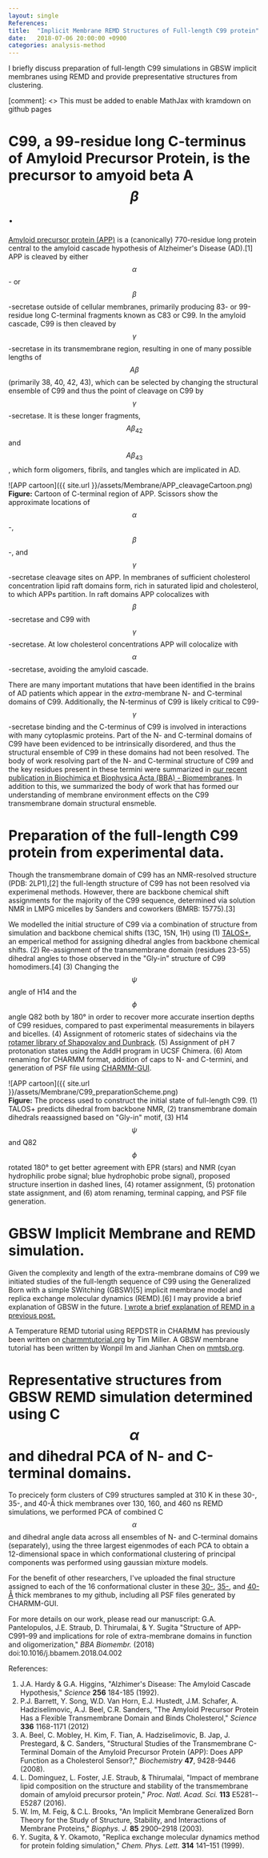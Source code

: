 ```yaml
---
layout: single
References:
title:  "Implicit Membrane REMD Structures of Full-length C99 protein"
date:   2018-07-06 20:00:00 +0900
categories: analysis-method
---
```


I briefly discuss preparation of full-length C99 simulations in GBSW implicit membranes using REMD and provide prepresentative structures from  clustering.

[comment]: <> This must be added to enable MathJax with kramdown on github pages
<script type="text/javascript" async
  src="https://cdn.mathjax.org/mathjax/latest/MathJax.js?config=TeX-MML-AM_CHTML">
</script>

# C99, a 99-residue long C-terminus of Amyloid Precursor Protein, is the precursor to amyoid beta A$$\beta$$.

[Amyloid precursor protein (APP)](https://www.uniprot.org/uniprot/P05067) is a (canonically) 770-residue long protein central to the amyloid cascade hypothesis of Alzheimer's Disease (AD).[1] APP is cleaved by either $$\alpha$$- or $$\beta$$-secretase outside of cellular membranes, primarily producing 83- or 99-residue long C-terminal fragments known as C83 or C99. In the amyloid cascade, C99 is then cleaved by $$\gamma$$-secretase in its transmembrane region, resulting in one of many possible lengths of $$A\beta$$ (primarily 38, 40, 42, 43), which can be selected by changing the structural ensemble of C99 and thus the point of cleavage on C99 by $$\gamma$$-secretase. It is these longer fragments, $$A\beta_{42}$$ and $$A\beta_{43}$$, which form oligomers, fibrils, and tangles which are implicated in AD.

![APP cartoon]({{ site.url }}/assets/Membrane/APP_cleavageCartoon.png)<br/>
**Figure:** Cartoon of C-terminal region of APP. Scissors show the approximate locations of $$\alpha$$-, $$\beta$$-, and $$\gamma$$-secretase cleavage sites on APP. In membranes of sufficient cholesterol concentration lipid raft domains form, rich in saturated lipid and cholesterol, to which APPs partition. In raft domains APP colocalizes with $$\beta$$-secretase and C99 with $$\gamma$$-secretase. At low cholesterol concentrations APP will colocalize with $$\alpha$$-secretase, avoiding the amyloid cascade.

There are many important mutations that have been identified in the brains of AD patients which appear in the *extra*-membrane N- and C-terminal domains of C99. Additionally, the N-terminus of C99 is likely critical to C99-$$\gamma$$-secretase binding and the C-terminus of C99 is involved in interactions with many cytoplasmic proteins. Part of the N- and C-terminal domains of C99 have been evidenced to be intrinsically disordered, and thus the structural ensemble of C99 in these domains had not been resolved. The body of work resolving part of the N- and C-terminal structure of C99 and the key residues present in these termini were summarized in [our recent publication in Biochimica et Biophysica Acta (BBA) - Biomembranes](https://www.sciencedirect.com/science/article/pii/S0005273618301123). In addition to this, we summarized the body of work that has formed our understanding of membrane environment effects on the C99 transmembrane domain structural ensmeble.


# Preparation of the full-length C99 protein from experimental data.
Though the transmembrane domain of C99 has an NMR-resolved structure (PDB: 2LP1),[2] the full-length structure of C99 has not been resolved via experimenal methods. However, there are backbone chemical shift assignments for the majority of the C99 sequence, determined via solution NMR in LMPG micelles by Sanders and coworkers (BMRB: 15775).[3]

We modelled the initial structure of C99 via a combination of structure from simulation and backbone chemical shifts (13C, 15N, 1H) using (1) [TALOS+](https://spin.niddk.nih.gov/NMRPipe/talos/), an emperical method for assigning dihedral angles from backbone chemical shifts. (2) Re-assignment of the transmembrane domain (residues 23-55) dihedral angles to those observed in the "Gly-in" structure of C99 homodimers.[4] (3) Changing the $$\psi$$ angle of H14 and the $$\phi$$ angle Q82 both by 180° in order to recover more accurate insertion depths of C99 residues, compared to past experimental measurements in bilayers and bicelles. (4) Assignment of rotomeric states of sidechains via the [rotamer library of Shapovalov and Dunbrack](http://dunbrack.fccc.edu/bbdep2010/). (5) Assignment of pH 7 protonation states using the AddH program in UCSF Chimera. (6) Atom renaming for CHARMM format, addition of caps to N- and C-termini, and generation of PSF file using [CHARMM-GUI](http://www.charmm-gui.org/).


![APP cartoon]({{ site.url }}/assets/Membrane/C99_preparationScheme.png)<br/>
**Figure:** The process used to construct the initial state of full-length C99. (1) TALOS+ predicts dihedral from backbone NMR, (2) transmembrane domain dihedrals reaassigned based on "Gly-in" motif, (3) H14 $$\psi$$ and Q82 $$\phi$$ rotated 180° to get better agreement with EPR (stars) and NMR (cyan hydrophilic probe signal; blue hydrophobic probe signal), proposed structure insertion in dashed lines, (4) rotamer assignment, (5) protonation state assignment, and (6) atom renaming, terminal capping, and PSF file generation.


# GBSW Implicit Membrane and REMD simulation.

Given the complexity and length of the extra-membrane domains of C99 we initiated studies of the full-length sequence of C99 using the Generalized Born with a simple SWitching (GBSW)[5] implicit membrane model and replica exchange molecular dynamics (REMD).[6] I may provide a brief explanation of GBSW in the future. [I wrote a brief explanation of REMD in a previous post.](https://gpantel.github.io/computational-method/MSST/)

A Temperature REMD tutorial using REPDSTR in CHARMM has previously been written on [charmmtutorial.org](https://www.charmmtutorial.org/index.php/Temperature_replica_exchange) by Tim Miller. A GBSW membrane tutorial has been written by Wonpil Im and Jianhan Chen on [mmtsb.org](https://mmtsb.org/workshops/mmtsb-ctbp_workshop_2009/Tutorials/GBSW_Tutorial/GBSW_Tutorial.html).

# Representative structures from GBSW REMD simulation determined using C$$\alpha$$ and dihedral PCA of N- and C-terminal domains.

To precicely form clusters of C99 structures sampled at 310 K in these 30-, 35-, and 40-Å thick membranes over 130, 160, and 460 ns REMD simulations, we performed PCA of combined C$$\alpha$$ and dihedral angle data across all ensembles of N- and C-terminal domains (separately), using the three largest eigenmodes of each PCA to obtain a 12-dimensional space in which conformational clustering of principal components was performed using gaussian mixture models.

For the benefit of other researchers, I've uploaded the final structure assigned to each of the 16 conformational cluster in these [30-](https://github.com/gpantel/MD_methods-and-analysis/tree/master/structures/30ang_GBSWfullC99), [35-](https://github.com/gpantel/MD_methods-and-analysis/tree/master/structures/35ang_GBSWfullC99), and [40-Å](https://github.com/gpantel/MD_methods-and-analysis/tree/master/structures/40ang_GBSWfullC99) thick membranes to my github, including all PSF files generated by CHARMM-GUI.

For more details on our work, please read our manuscript:
G.A. Pantelopulos, J.E. Straub, D. Thirumalai, & Y. Sugita "Structure of APP-C991–99 and implications for role of extra-membrane domains in function and oligomerization," *BBA Biomembr.* (2018) doi:10.1016/j.bbamem.2018.04.002

References:  
1. J.A. Hardy & G.A. Higgins, "Alzhimer's Disease: The Amyloid Cascade Hypothesis," *Science* **256** 184-185 (1992).
2. P.J. Barrett, Y. Song, W.D. Van Horn, E.J. Hustedt, J.M. Schafer, A. Hadziselimovic, A.J. Beel, C.R. Sanders, "The Amyloid Precursor Protein Has a Flexible Transmembrane Domain and Binds Cholesterol," *Science* **336** 1168-1171 (2012)
3. A. Beel, C. Mobley, H. Kim, F. Tian, A. Hadziselimovic, B. Jap, J. Prestegard, & C. Sanders, "Structural Studies of the Transmembrane C-Terminal Domain of the Amyloid Precursor Protein (APP): Does APP Function as a Cholesterol Sensor?,"  *Biochemistry* **47**, 9428-9446 (2008).
4. L. Dominguez, L. Foster, J.E. Straub, & Thirumalai, "Impact of membrane lipid composition on the structure and stability of the transmembrane domain of amyloid precursor protein," *Proc. Natl. Acad. Sci.* **113** E5281--E5287 (2016).
5. W. Im, M. Feig, & C.L. Brooks, "An Implicit Membrane Generalized Born Theory for the Study of Structure, Stability, and Interactions of Membrane Proteins," *Biophys. J.* **85** 2900–2918 (2003).
6. Y. Sugita, & Y. Okamoto, "Replica exchange molecular dynamics method for protein folding simulation," *Chem. Phys. Lett.* **314** 141–151 (1999).